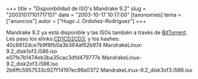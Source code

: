 +++
title = "Disponibilidad de ISO's Mandrake 9.2"
slug = "20031017101717151"
date = "2003-10-17 10:17:00"
[taxonomies]
tema = ["anuncios"]
autor = ["Hugo J. Ordoñez-Rodriguez"]
+++

Mandrake 9.2 ya está disponible y las ISOs también a través de
[BitTorrent](http://bitconjurer.org/BitTorrent/download.html). Les paso
los
elinks:[CD1](http://www.ece.eps.hw.ac.uk/~hugoj/MandrakeLinux-9.2_disk1of3.i586.iso.torrent)[CD2](http://www.ece.eps.hw.ac.uk/~hugoj/MandrakeLinux-9.2_disk2of3.i586.iso.torrent)[CD3](http://www.ece.eps.hw.ac.uk/~hugoj/MandrakeLinux-9.2_disk3of3.i586.iso.torrent),
y los hashes:  
40c8812dce7b9f8fb0a3b364af62b974 MandrakeLinux-9.2_disk1of3.i586.iso  
e07fe7b1474eb3ba35cac3dfd479777e MandrakeLinux-9.2_disk2of3.i586.iso  
2b6ffc5957533c927f14197ec99a0372 MandrakeLinux-9.2_disk3of3.i586.iso

